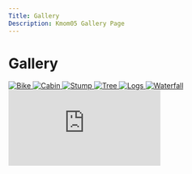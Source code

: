 ```yaml
---
Title: Gallery
Description: Kmom05 Gallery Page
---
```


Gallery
==================

<div class="gallery">
    <a href="%base_url%/image/gallery/bike.jpg">
        <picture>
            <source media="(min-width: 1150px)" srcset="%base_url%/image/gallery/bike.jpg?w=400&h=400&crop-to-fit&q=15">
            <source media="(min-width: 799px)" srcset="%base_url%/image/gallery/bike.jpg?w=400&h=400&crop-to-fit">
            <img src="%base_url%/image/gallery/bike.jpg?w=750&h=750&crop-to-fit" alt="Bike">
        </picture>
    </a>
    <a href="%base_url%/image/gallery/cabin.jpg">
        <picture>
            <source media="(min-width: 1150px)" srcset="%base_url%/image/gallery/cabin.jpg?w=400&h=400&crop-to-fit&q=15">
            <source media="(min-width: 799px)" srcset="%base_url%/image/gallery/cabin.jpg?w=400&h=400&crop-to-fit">
            <img src="%base_url%/image/gallery/cabin.jpg?w=750&h=750&crop-to-fit" alt="Cabin">
        </picture>
    </a>
    <a href="%base_url%/image/gallery/stump.jpg">
        <picture>
            <source media="(min-width: 1150px)" srcset="%base_url%/image/gallery/stump.jpg?w=400&h=400&crop-to-fit&q=15">
            <source media="(min-width: 799px)" srcset="%base_url%/image/gallery/stump.jpg?w=400&h=400&crop-to-fit">
            <img src="%base_url%/image/gallery/stump.jpg?w=750&h=750&crop-to-fit" alt="Stump">
        </picture>
    </a>
    <a href="%base_url%/image/gallery/tree.jpg">
        <picture>
            <source media="(min-width: 1150px)" srcset="%base_url%/image/gallery/tree.jpg?w=400&h=400&crop-to-fit&q=15">
            <source media="(min-width: 799px)" srcset="%base_url%/image/gallery/tree.jpg?w=400&h=400&crop-to-fit">
            <img src="%base_url%/image/gallery/tree.jpg?w=750&h=750&crop-to-fit" alt="Tree">
        </picture>
    </a>
    <a href="%base_url%/image/gallery/logs.jpg">
        <picture>
            <source media="(min-width: 1150px)" srcset="%base_url%/image/gallery/logs.jpg?w=400&h=400&crop-to-fit&q=15">
            <source media="(min-width: 799px)" srcset="%base_url%/image/gallery/logs.jpg?w=400&h=400&crop-to-fit">
            <img src="%base_url%/image/gallery/logs.jpg?w=750&h=750&crop-to-fit" alt="Logs">
        </picture>
    </a>
    <a href="%base_url%/image/gallery/waterfall.jpg">
        <picture>
            <source media="(min-width: 1150px)" srcset="%base_url%/image/gallery/waterfall.jpg?w=400&h=400&crop-to-fit&q=15">
            <source media="(min-width: 799px)" srcset="%base_url%/image/gallery/waterfall.jpg?w=400&h=400&crop-to-fit">
            <img src="%base_url%/image/gallery/waterfall.jpg?w=750&h=750&crop-to-fit" alt="Waterfall">
        </picture>
    </a>
</div>

<div class="embed-container">
    <iframe src="https://www.youtube.com/embed/gCwjLPBqpa0" frameborder="0" allowfullscreen></iframe>
</div>
